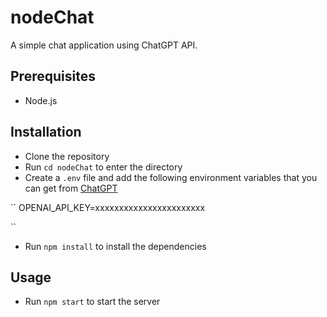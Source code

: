 # nodeChat

A simple chat application using ChatGPT API. 

## Prerequisites

- Node.js

## Installation

- Clone the repository
- Run `cd nodeChat` to enter the directory
- Create a `.env` file and add the following environment variables that you can get from [ChatGPT](https://platform.openai.com/account/api-keys)

``
OPENAI_API_KEY=xxxxxxxxxxxxxxxxxxxxxxx

``

- Run `npm install` to install the dependencies

## Usage

- Run `npm start` to start the server
